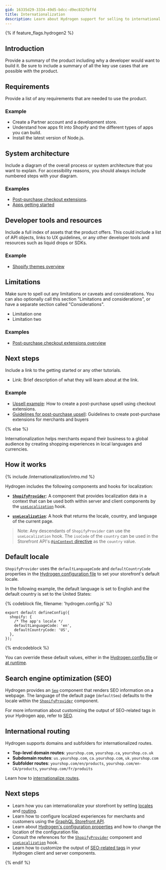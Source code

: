 ```yaml
---
gid: 16335d29-3334-49d5-bdcc-d9ec832fbffd
title: Internationalization
description: Learn about Hydrogen support for selling to international merchants and customers.
---
```

{% if feature_flags.hydrogen2 %}
## Introduction

Provide a summary of the product including why a developer would want to build it. Be sure to include a summary of all the key use cases that are possible with the product.

## Requirements

Provide a list of any requirements that are needed to use the product.

### Example

- Create a Partner account and a development store.
- Understand how apps fit into Shopify and the different types of apps you can build.
- Install the latest version of Node.js.

## System architecture

Include a diagram of the overall process or system architecture that you want to explain. For accessibility reasons, you should always include numbered steps with your diagram.

### Examples

- [Post-purchase checkout extensions](/apps/checkout/post-purchase#customer-flow).
- [Apps getting started](/apps/getting-started#whats-a-shopify-app)

## Developer tools and resources

Include a full index of assets that the product offers. This could include a list of API objects, links to UX guidelines, or any other developer tools and resources such as liquid drops or SDKs.

<!-- Use resource cards to list the resources in higher level overviews whenever possible. Between 2-4 resource cards per section is ideal. -->

### Example

- [Shopify themes overview](/themes/getting-started#tools-best-practices-and-references)

## Limitations

Make sure to spell out any limitations or caveats and considerations. You can also optionally call this section "Limitations and considerations", or have a separate section called "Considerations".

- Limitation one
- Limitation two

### Examples

- [Post-purchase checkout extensions overview](/apps/checkout/post-purchase#limitations-and-considerations)

## Next steps

Include a link to the getting started or any other tutorials.

- Link: Brief description of what they will learn about at the link.

### Example

- [Upsell example](/apps/checkout/post-purchase/update-an-order-for-a-checkout-post-purchase-app-extension): How to create a post-purchase upsell using checkout extensions.
- [Guidelines for post-purchase upsell](/apps/checkout/post-purchase/ux-guidelines-post-purchase-offers): Guidelines to create post-purchase extensions for merchants and buyers

{% else %}

Internationalization helps merchants expand their business to a global audience by creating shopping experiences in local languages and currencies.

## How it works

{% include /internationalization/intro.md %}

Hydrogen includes the following components and hooks for localization:

- **[`ShopifyProvider`](/api/hydrogen/components/global/shopifyprovider)**: A component that provides localization data in a context that can be used both within server and client components by the [`useLocalization`](/api/hydrogen/hooks/localization/uselocalization) hook.

- **[`useLocalization`](/api/hydrogen/hooks/localization/uselocalization)**: A hook that returns the locale, country, and language of the current page.

> Note:
> Any descendants of `ShopifyProvider` can use the `useLocalization` hook. The `isoCode` of the `country` can be used in the Storefront API's [`@inContext` directive](/custom-storefronts/internationalization/international-pricing) as the `country` value.

## Default locale

`ShopifyProvider` uses the `defaultLanguageCode` and `defaultCountryCode` properties in the [Hydrogen configuration file](/custom-storefronts/hydrogen/configuration) to set your storefront's default locale.

In the following example, the default language is set to English and the default country is set to the United States:

{% codeblock file, filename: 'hydrogen.config.js' %}

```tsx
export default defineConfig({
  shopify: {
    /* The app's locale */
    defaultLanguageCode: 'en',
    defaultCountryCode: 'US',
  },
});
```

{% endcodeblock %}

You can override these default values, either in the [Hydrogen config file](/custom-storefronts/hydrogen/internationalization/set-default-locale#set-a-default-language-and-country) or [at runtime](/custom-storefronts/hydrogen/internationalization/set-default-locale#override-the-default-locale-at-runtime).

## Search engine optimization (SEO)

Hydrogen provides an [`Seo`](/api/hydrogen/components/primitive/seo) component that renders SEO information on a webpage. The language of the default page (`defaultSeo`) defaults to the locale within the [`ShopifyProvider`](/api/hydrogen/components/global/shopifyprovider) component.

For more information about customizing the output of SEO-related tags in your Hydrogen app, refer to [SEO](/custom-storefronts/hydrogen/seo).

## International routing

Hydrogen supports domains and subfolders for internationalized routes.

- **Top-level domain routes**: `yourshop.com`, `yourshop.ca`, `yourshop.co.uk`
- **Subdomain routes**: `us.yourshop.com`, `ca.yourshop.com`, `uk.yourshop.com`
- **Subfolder routes**: `yourshop.com/en/products`, `yourshop.com/en-CA/products`, `yourshop.com/fr/produits`

Learn how to [internationalize routes](/custom-storefronts/hydrogen/internationalization/internationalize-routes).

## Next steps

- Learn how you can internationalize your storefront by setting [locales](/custom-storefronts/hydrogen/internationalization/set-default-locale) and [routing](/custom-storefronts/hydrogen/internationalization/internationalize-routes).
- Learn how to configure localized experiences for merchants and customers using the [GraphQL Storefront API](/api/storefront).
- Learn about [Hydrogen's configuration properties](/custom-storefronts/hydrogen/configuration) and how to change the location of the configuration file.
- Consult the references for the [`ShopifyProvider`](/api/hydrogen/components/global/shopifyprovider) component and [`useLocalization`](/api/hydrogen/hooks/localization/uselocalization) hook.
- Learn how to customize the output of [SEO-related tags](/custom-storefronts/hydrogen/seo) in your Hydrogen client and server components.

{% endif %}
